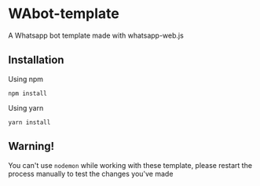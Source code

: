 # WAbot-template
A Whatsapp bot template made with whatsapp-web.js

## Installation
Using npm
```
npm install
```
Using yarn
```
yarn install
```

## Warning!
You can't use `nodemon` while working with these template, please restart the process manually to test the changes you've made
